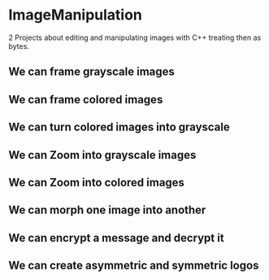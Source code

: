 # ImageManipulation
2 Projects about editing and manipulating images with C++ treating then as bytes.

## We can frame grayscale images
## We can frame colored images
## We can turn colored images into grayscale
## We can Zoom into grayscale images
## We can Zoom into colored images
## We can morph one image into another
## We can encrypt a message and decrypt it
## We can create asymmetric and symmetric logos 
